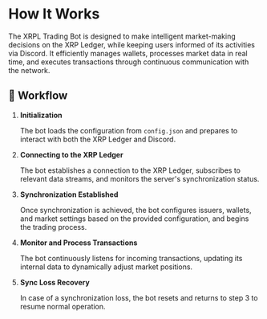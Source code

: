 # How It Works

The XRPL Trading Bot is designed to make intelligent market-making decisions on the XRP Ledger, while keeping users informed of its activities via Discord. It efficiently manages wallets, processes market data in real time, and executes transactions through continuous communication with the network.

## 🔄 Workflow

1. **Initialization**
  
   The bot loads the configuration from `config.json` and prepares to interact with both the XRP Ledger and Discord.

2. **Connecting to the XRP Ledger**

   The bot establishes a connection to the XRP Ledger, subscribes to relevant data streams, and monitors the server's synchronization status.

3. **Synchronization Established**

   Once synchronization is achieved, the bot configures issuers, wallets, and market settings based on the provided configuration, and begins the trading process.

4. **Monitor and Process Transactions**

   The bot continuously listens for incoming transactions, updating its internal data to dynamically adjust market positions.

5. **Sync Loss Recovery**

   In case of a synchronization loss, the bot resets and returns to step 3 to resume normal operation.
